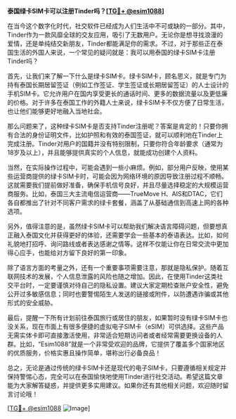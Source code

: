 **泰国绿卡SIM卡可以注册Tinder吗？[[TG💪+ @esim1088](https://t.me/s/esim1088)]**

在当今这个数字化时代，社交软件已经成为人们生活中不可或缺的一部分。其中，Tinder作为一款风靡全球的交友应用，吸引了无数用户。无论你是想寻找浪漫的爱情，还是单纯结交新朋友，Tinder都能满足你的需求。不过，对于那些正在泰国生活的外国人来说，一个常见的疑问就是：我可以用泰国的绿卡SIM卡注册Tinder吗？

首先，让我们来了解一下什么是绿卡SIM卡。绿卡SIM卡，顾名思义，就是专门为持有泰国长期居留签证（例如工作签证、学生签证或长期居留签证）的人士设计的手机SIM卡。它允许用户在国内享受更长的通话时间、更多的数据流量以及更低廉的价格。对于许多在泰国工作的外籍人士来说，绿卡SIM卡不仅方便了日常生活，也让他们能够更好地融入当地社会。

那么问题来了，这种绿卡SIM卡是否支持Tinder注册呢？答案是肯定的！只要你拥有合法的身份证明文件，比如护照和有效的泰国签证，就可以顺利地在Tinder上完成注册。Tinder对用户的国籍并没有特别限制，只要你符合年龄要求（通常为18岁及以上），并且能够提供真实的个人信息，就能成功创建个人资料。

当然，在实际操作过程中，可能会遇到一些小麻烦。例如，部分用户反映，使用某些运营商提供的绿卡SIM卡时，可能会因为网络环境的原因导致注册过程不顺畅。这就需要我们提前做好准备，确保手机信号良好，并且尽量选择稳定的大规模运营商服务。比如，泰国三大主流电信运营商——TrueMove H、AIS和DTAC，它们各自都推出了针对不同客户需求的绿卡套餐，涵盖了从基础通信到高速上网的各种选项。

另外，值得注意的是，虽然绿卡SIM卡可以帮助我们解决语言障碍问题，但要想真正融入泰国文化并获得更好的体验，还需要学会一些基本的泰语表达。比如，如何礼貌地打招呼、询问路线或者表达感谢之情等。这样不仅能让你在日常交流中更加得心应手，也能给对方留下良好的第一印象。

除了语言方面的考量之外，还有一个重要事项需要注意，那就是隐私保护。随着互联网技术的发展，个人信息泄露的风险也随之增加。因此，在使用Tinder这类社交平台时，一定要谨慎对待自己的隐私设置。建议大家定期检查账户安全性，避免公开过多敏感信息；同时也要警惕陌生人发送的链接或附件，以防遭遇诈骗或其他形式的安全威胁。

最后，提醒一下所有计划前往泰国旅行或居住的朋友，如果暂时没有绿卡SIM卡也没关系，现在市面上有很多便捷的虚拟电子SIM卡（eSIM）可供选择。这些产品无需实体卡即可直接激活使用，非常适合短期访问者或者经常需要更换设备的人群。比如，“Esim1088”就是一个非常受欢迎的品牌，它提供了覆盖多个国家地区的优质服务，价格实惠且操作简单，堪称出行必备良品！

总之，无论是通过传统的绿卡SIM卡还是现代的电子SIM卡，只要遵循相关规定并保持警惕心态，完全可以在泰国愉快地使用Tinder进行社交活动。希望这篇文章能为大家解答疑惑，并提供更多实用建议。如果你还有其他相关问题，欢迎随时留言讨论哦！

[[TG💪+ @esim1088](https://t.me/s/esim1088) ![Image](https://i.postimg.cc/4NQfJmqS/Snipaste-2025-05-13-00-14-12.png)]